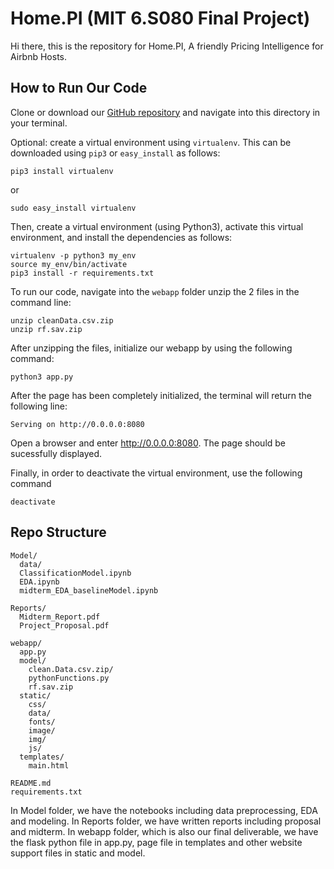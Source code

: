# Home.PI (MIT 6.S080 Final Project)
Hi there, this is the repository for Home.PI, A friendly Pricing Intelligence for Airbnb Hosts. 




## How to Run Our Code
Clone or download our [GitHub repository](https://github.com/YimingXu1213/AirbnbPricing.git) and navigate into this directory in your terminal.

Optional: create a virtual environment using `virtualenv`. This can be downloaded using `pip3` or `easy_install` as follows:

```
pip3 install virtualenv
```

or

```
sudo easy_install virtualenv
```

Then, create a virtual environment (using Python3), activate this virtual environment, and install the dependencies as follows:

```
virtualenv -p python3 my_env
source my_env/bin/activate
pip3 install -r requirements.txt
```

To run our code, navigate into the `webapp` folder unzip the 2 files in the command line:

```
unzip cleanData.csv.zip
unzip rf.sav.zip
```
After unzipping the files, initialize our webapp by using the following command:
```
python3 app.py
```

After the page has been completely initialized, the terminal will return the following line:

```
Serving on http://0.0.0.0:8080
```

Open a browser and enter http://0.0.0.0:8080. The page should be sucessfully displayed.


Finally, in order to deactivate the virtual environment, use the following command

```
deactivate
```

## Repo Structure
```
Model/                           
  data/
  ClassificationModel.ipynb
  EDA.ipynb
  midterm_EDA_baselineModel.ipynb
  
Reports/
  Midterm_Report.pdf
  Project_Proposal.pdf
  
webapp/
  app.py
  model/
    clean.Data.csv.zip/
    pythonFunctions.py
    rf.sav.zip
  static/
    css/
    data/
    fonts/
    image/
    img/
    js/
  templates/
    main.html                                      
    
README.md
requirements.txt

```
In Model folder, we have the notebooks including data preprocessing, EDA and modeling.
In Reports folder, we have written reports including proposal and midterm.
In webapp folder, which is also our final deliverable, we have the flask python file in app.py, page file in templates and other website support files in static and model. 
